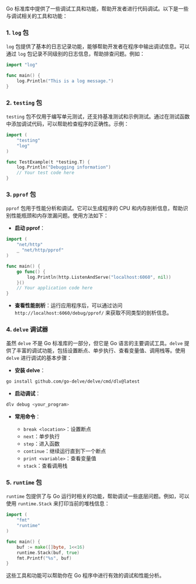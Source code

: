 Go 标准库中提供了一些调试工具和功能，帮助开发者进行代码调试。以下是一些与调试相关的工具和功能：

### 1. **`log` 包**

`log` 包提供了基本的日志记录功能，能够帮助开发者在程序中输出调试信息。可以通过 `log` 包记录不同级别的日志信息，帮助排查问题。例如：

```go
import "log"

func main() {
    log.Println("This is a log message.")
}
```

### 2. **`testing` 包**

`testing` 包不仅用于编写单元测试，还支持基准测试和示例测试。通过在测试函数中添加调试代码，可以帮助检查程序的正确性。示例：

```go
import (
    "testing"
    "log"
)

func TestExample(t *testing.T) {
    log.Println("Debugging information")
    // Your test code here
}
```

### 3. **`pprof` 包**

`pprof` 包用于性能分析和调试。它可以生成程序的 CPU 和内存剖析信息，帮助识别性能瓶颈和内存泄漏问题。使用方法如下：

- **启动 pprof**：

```go
import (
    "net/http"
    _ "net/http/pprof"
)

func main() {
    go func() {
        log.Println(http.ListenAndServe("localhost:6060", nil))
    }()
    // Your application code here
}
```

- **查看性能剖析**：运行应用程序后，可以通过访问 `http://localhost:6060/debug/pprof/` 来获取不同类型的剖析信息。

### 4. **`delve` 调试器**

虽然 `delve` 不是 Go 标准库的一部分，但它是 Go 语言的主要调试工具。`delve` 提供了丰富的调试功能，包括设置断点、单步执行、查看变量值、调用栈等。使用 `delve` 进行调试的基本步骤：

- **安装 delve**：

```sh
go install github.com/go-delve/delve/cmd/dlv@latest
```

- **启动调试**：

```sh
dlv debug <your_program>
```

- **常用命令**：

  - `break <location>`：设置断点
  - `next`：单步执行
  - `step`：进入函数
  - `continue`：继续运行直到下一个断点
  - `print <variable>`：查看变量值
  - `stack`：查看调用栈

### 5. **`runtime` 包**

`runtime` 包提供了与 Go 运行时相关的功能，帮助调试一些底层问题。例如，可以使用 `runtime.Stack` 来打印当前的堆栈信息：

```go
import (
    "fmt"
    "runtime"
)

func main() {
    buf := make([]byte, 1<<16)
    runtime.Stack(buf, true)
    fmt.Printf("%s", buf)
}
```

这些工具和功能可以帮助你在 Go 程序中进行有效的调试和性能分析。
